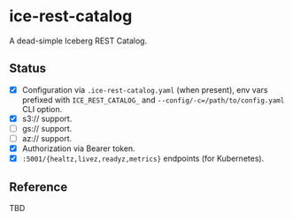 # ice-rest-catalog

A dead-simple Iceberg REST Catalog.

## Status

- [x] Configuration via `.ice-rest-catalog.yaml` (when present), env vars prefixed with `ICE_REST_CATALOG_` and `--config/-c=/path/to/config.yaml` CLI option.
- [x] s3:// support.
- [ ] gs:// support.
- [ ] az:// support.
- [x] Authorization via Bearer token. 
- [x] `:5001/{healtz,livez,readyz,metrics}` endpoints (for Kubernetes).

## Reference

TBD
